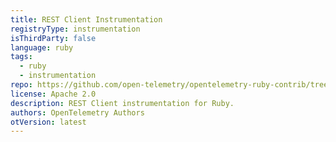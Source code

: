 ```yaml
---
title: REST Client Instrumentation
registryType: instrumentation
isThirdParty: false
language: ruby
tags:
  - ruby
  - instrumentation
repo: https://github.com/open-telemetry/opentelemetry-ruby-contrib/tree/main/instrumentation/restclient
license: Apache 2.0
description: REST Client instrumentation for Ruby.
authors: OpenTelemetry Authors
otVersion: latest
---
```

